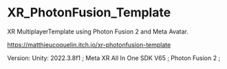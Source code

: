 # XR_PhotonFusion_Template

XR MultiplayerTemplate using Photon Fusion 2 and Meta Avatar.

https://matthieucoquelin.itch.io/xr-photonfusion-template

Version: Unity: 2022.3.8f1 ; Meta XR All In One SDK V65 ; Photon Fusion 2 ;
